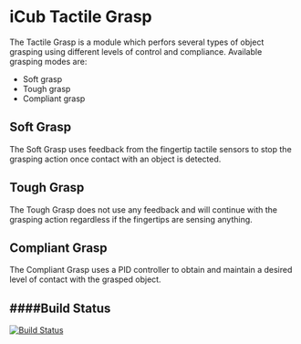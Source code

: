 iCub Tactile Grasp
=================

The Tactile Grasp is a module which perfors several types of object grasping using different levels of control and compliance.
Available grasping modes are:
 * Soft grasp
 * Tough grasp
 * Compliant grasp


Soft Grasp
----------
The Soft Grasp uses feedback from the fingertip tactile sensors to stop the grasping action once contact with an object is detected.


Tough Grasp
-----------
The Tough Grasp does not use any feedback and will continue with the grasping action regardless if the fingertips are sensing anything.


Compliant Grasp
---------------
The Compliant Grasp uses a PID controller to obtain and maintain a desired level of contact with the grasped object.


####Build Status
------------
[![Build Status](https://travis-ci.org/JoErNanO/icub-tactilegrasp.svg?branch=master)](https://travis-ci.org/JoErNanO/icub-tactilegrasp)
